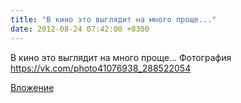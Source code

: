 ```yaml
---
title: "В кино это выглядит на много проще..."
date: 2012-08-24 07:42:00 +0300
---
```


В кино это выглядит на много проще...
Фотография
https://vk.com/photo41076938_288522054

[Вложение](https://vk.com/photo41076938_288522054)
